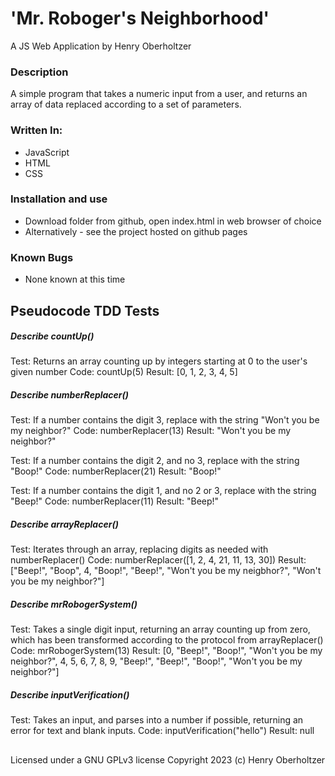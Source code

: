 # 'Mr. Roboger's Neighborhood'

A JS Web Application by Henry Oberholtzer

### Description

A simple program that takes a numeric input from a user, and returns an array of data replaced according to a set of parameters.

### Written In:

* JavaScript
* HTML
* CSS

### Installation and use

* Download folder from github, open index.html in web browser of choice
* Alternatively - see the project hosted on github pages

### Known Bugs

* None known at this time

## Pseudocode TDD Tests

##### Describe countUp()
Test: Returns an array counting up by integers starting at 0 to the user's given number
Code: countUp(5)
Result: [0, 1, 2, 3, 4, 5]

##### Describe numberReplacer()
Test: If a number contains the digit 3, replace with the string "Won't you be my neighbor?"
Code: numberReplacer(13)
Result: "Won't you be my neighbor?"

Test: If a number contains the digit 2, and no 3, replace with the string "Boop!"
Code: numberReplacer(21)
Result: "Boop!"

Test: If a number contains the digit 1, and no 2 or 3, replace with the string "Beep!"
Code: numberReplacer(11)
Result: "Beep!"

##### Describe arrayReplacer()
Test: Iterates through an array, replacing digits as needed with numberReplacer()
Code: numberReplacer([1, 2, 4, 21, 11, 13, 30])
Result: ["Beep!", "Boop", 4, "Boop!", "Beep!", "Won't you be my neigbhor?", "Won't you be my neighbor?"]

##### Describe mrRobogerSystem()
Test: Takes a single digit input, returning an array counting up from zero, which has been transformed according to the protocol from arrayReplacer()
Code: mrRobogerSystem(13)
Result: [0, "Beep!", "Boop!", "Won't you be my neighbor?", 4, 5, 6, 7, 8, 9, "Beep!", "Beep!", "Boop!", "Won't you be my neighbor?"]

##### Describe inputVerification()
Test: Takes an input, and parses into a number if possible, returning an error for text and blank inputs.
Code: inputVerification("hello")
Result: null

##

Licensed under a GNU GPLv3 license
Copyright 2023 (c) Henry Oberholtzer
